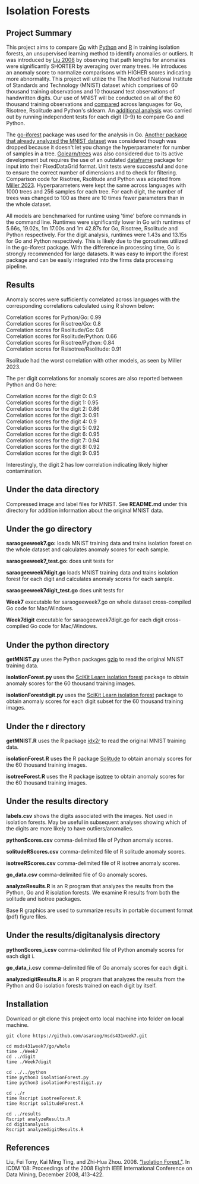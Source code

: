 # Isolation Forests

## Project Summary
This project aims to compare [Go](./go) with [Python](./python) and [R](./r) in training isolation forests, an unsupervised learning method to identify anomalies or outliers. It was introduced by [Liu 2008](https://cs.nju.edu.cn/zhouzh/zhouzh.files/publication/icdm08b.pdf) by observing that path lengths for anomalies were significantly SHORTER by averaging over many trees. He introduces an anomaly score to normalize comparisons with HIGHER scores indicating more abnormality. This project will utilize the The Modified National Institute of Standards and Technology (MNIST) dataset which comprises of 60 thousand training observations and 10 thousand test observations of handwritten digits. Our use of MNIST will be conducted on all of the 60 thousand training observations and [compared](./results) across languages for Go, Risotree, Rsolitude and Python's sklearn. An [additional analysis](./results/digitanalysis/) was carried out by running independent tests for each digit (0-9) to compare Go and Python.

The [go-iforest](https://github.com/e-XpertSolutions/go-iforest) package was used for the analysis in Go. [Another package that already analyzed the MNIST dataset](https://github.com/malaschitz/randomForest/blob/master/examples/isolation2.go) was considered though was dropped because it doesn't let you change the hyperparameter for number of samples in a tree. [Golearn/trees](https://github.com/sjwhitworth/golearn/tree/master) was also considered due to its active development but requires the use of an outdated [dataframe](https://github.com/rocketlaunchr/dataframe-go) package for input into their FixedDataGrid format. Unit tests were successful and done to ensure the correct number of dimensions and to check for filtering. Comparison code for Risotree, Rsolitude and Python was adapted from [Miller 2023](https://github.com/ThomasWMiller/jump-start-mnist-iforest). Hyperparameters were kept the same across languages with 1000 trees and 256 samples for each tree. For each digit, the number of trees was changed to 100 as there are 10 times fewer parameters than in the whole dataset. 

All models are benchmarked for runtime using 'time' before commands in the command line. Runtimes were significantly lower in Go with runtimes of 5.66s, 19.02s, 1m 17.00s and 1m 42.87s for Go, Risotree, Rsolitude and Python respectively. For the digit analysis, runtimes were 1.43s and 13.15s for Go and Python respectively. This is likely due to the goroutines utilized in the go-iforest package. With the difference in processing time, Go is strongly recommended for large datasets. It was easy to import the iforest package and can be easily integrated into the firms data processing pipeline.


## Results

Anomaly scores were sufficiently correlated across languages with the corresponding correlations calculated using R shown below:

Correlation scores for Python/Go:  0.99 \
Correlation scores for Risotree/Go:  0.8 \
Correlation scores for Rsolitude/Go:  0.6 \
Correlation scores for Rsolitude/Python:  0.66  \
Correlation scores for Risotree/Python:  0.84 \
Correlation scores for Rsisotree/Rsolitude:  0.91 

Rsolitude had the worst correlation with other models, as seen by Miller 2023.

The per digit correlations for anomaly scores are also reported between Python and Go here:

Correlation scores for the digit 0:  0.9 \
Correlation scores for the digit 1:  0.95 \
Correlation scores for the digit 2:  0.86 \
Correlation scores for the digit 3:  0.91 \
Correlation scores for the digit 4:  0.9 \
Correlation scores for the digit 5:  0.92 \
Correlation scores for the digit 6:  0.95 \
Correlation scores for the digit 7:  0.94 \
Correlation scores for the digit 8:  0.92 \
Correlation scores for the digit 9:  0.95

Interestingly, the digit 2 has low correlation indicating likely higher contamination.

## Under the data directory

Compressed image and label files for MNIST. See **README.md** under this directory for addition information about the original MNIST data.

## Under the go directory

**saraogeeweek7.go:** loads MNIST training data and trains isolation forest on the whole dataset and calculates anomaly scores for each sample.

**saraogeeweek7_test.go:** does unit tests for 

**saraogeeweek7digit.go** loads MNIST training data and trains isolation forest for each digit and calculates anomaly scores for each sample.

**saraogeeweek7digit_test.go** does unit tests for

**Week7** executable for saraogeeweek7.go on whole dataset cross-compiled Go code for Mac/Windows. 

**Week7digit** executable for saraogeeweek7digit.go for each digit cross-compiled Go code for Mac/Windows.

## Under the python directory

**getMNIST.py** uses the Python packages [gzip](https://github.com/petar/GoMNIST) to read the original MNIST training data. 

**isolationForest.py** uses the [SciKit Learn isolation forest](https://scikit-learn.org/stable/modules/generated/sklearn.ensemble.IsolationForest.html) package to obtain anomaly scores for the 60 thousand training images.

**isolationForestdigit.py** uses the [SciKit Learn isolation forest](https://scikit-learn.org/stable/modules/generated/sklearn.ensemble.IsolationForest.html) package to obtain anomaly scores for each digit subset for the 60 thousand training images.

## Under the r directory

**getMNIST.R** uses the R package [idx2r](https://cran.r-project.org/web/packages/idx2r/index.html) to read the original MNIST training data. 

**isolationForest.R** uses the R package [Solitude](https://cran.r-project.org/web/packages/solitude/solitude.pdf) to obtain anomaly scores for the 60 thousand training images.

**isotreeForest.R** uses the R package [isotree](https://cran.r-project.org/web/packages/isotree/isotree.pdf) to obtain anomaly scores for the 60 thousand training images.

## Under the results directory

**labels.csv** shows the digits associated with the images. Not used in isolation forests. May be useful in subsequent analyses showing which of the digits are more likely to have outliers/anomalies.

**pythonScores.csv** comma-delimited file of Python anomaly scores.

**solitudeRScores.csv** comma-delimited file of R solitude anomaly scores.

**isotreeRScores.csv** comma-delimited file of R isotree anomaly scores.

**go_data.csv** comma-delimited file of Go anomaly scores.

**analyzeResults.R** is an R program that analyzes the results from the Python, Go and R isolation forests. We examine R results from both the solitude and isotree packages. 

Base R graphics are used to summarize results in portable document format (pdf) figure files.

## Under the results/digitanalysis directory

**pythonScores_i.csv** comma-delimited file of Python anomaly scores for each digit i.

**go_data_i.csv** comma-delimited file of Go anomaly scores for each digit i.

**analyzedigitResults.R** is an R program that analyzes the results from the Python and Go isolation forests trained on each digit by itself.

## Installation

Download or git clone this project onto local machine into folder on local machine.
```
git clone https://github.com/asaraog/msds431week7.git

cd msds431week7/go/whole
time ./Week7
cd ../digit
time ./Week7digit

cd ../../python
time python3 isolationForest.py
time python3 isolationForestdigit.py

cd ../r
time Rscript isotreeForest.R
time Rscript solitudeForest.R

cd ../results
Rscript analyzeResults.R
cd digitanalysis
Rscript analyzedigitResults.R

```

## References

Liu, Fei Tony, Kai Ming Ting, and Zhi-Hua Zhou. 2008. [“Isolation Forest.”](https://cs.nju.edu.cn/zhouzh/zhouzh.files/publication/icdm08b.pdf). In ICDM '08: Proceedings of the 2008 Eighth IEEE International Conference on Data Mining, December 2008, 413–422.



